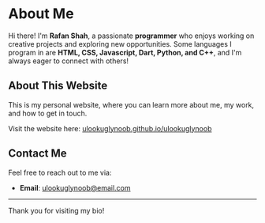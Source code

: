 # About Me

Hi there! I'm **Rafan Shah**, a passionate **programmer** who enjoys working on creative projects and exploring new opportunities. Some languages I program in are **HTML, CSS, Javascript, Dart, Python, and C++**, and I'm always eager to connect with others!

## About This Website

This is my personal website, where you can learn more about me, my work, and how to get in touch. 

Visit the website here: [ulookuglynoob.github.io/ulookuglynoob](https://ulookuglynoob.github.io/ulookuglynoob/)


## Contact Me

Feel free to reach out to me via:
- **Email**: [ulookuglynoob@email.com](mailto:ulookuglynoob@email.com)

---

Thank you for visiting my bio!

